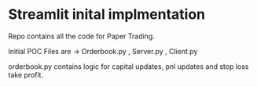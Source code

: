 # Streamlit inital implmentation

Repo contains all the code for Paper Trading.

Initial POC Files are -> Orderbook.py , Server.py , Client.py

orderbook.py contains logic for capital updates, pnl updates and stop loss take profit. 
